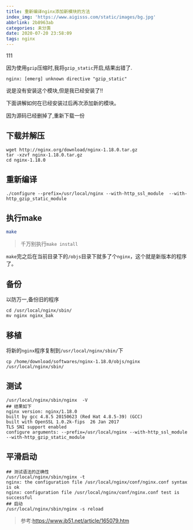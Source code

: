 ```yaml
---
title: 重新编译nginx添加新模块的方法
index_img: 'https://www.aigisss.com/static/images/bg.jpg'
abbrlink: 2b8963ab
categories: 未分类
date: 2020-07-20 23:58:09
tags: nginx
---
```


111

因为使用`gzip`压缩时,我将`gzip_static`开启,结果出错了.

```shell
nginx: [emerg] unknown directive "gzip_static"
```

说是没有安装这个模块,但是我已经安装了!!

下面讲解如何在已经安装过后再次添加新的模块。

因为源码已经删掉了,重新下载一份

## 下载并解压

```shell
wget http://nginx.org/download/nginx-1.18.0.tar.gz
tar -xzvf nginx-1.18.0.tar.gz
cd nginx-1.18.0
```

## 重新编译

```shell
./configure --prefix=/usr/local/nginx --with-http_ssl_module  --with-http_gzip_static_module
```

## 执行make

```sh
make
```

> 千万别执行`make install`

`make`完之后在当前目录下的`/objs`目录下就多了个`nginx`，这个就是新版本的程序了。

## 备份

以防万一,备份旧的程序

```shell
cd /usr/local/nginx/sbin/
mv nginx nginx_bak
```

## 移植

将新的`nginx`程序复制到`/usr/local/nginx/sbin/`下

```shell
cp /home/download/softwares/nginx-1.18.0/objs/nginx /usr/local/nginx/sbin/
```

## 测试

```shell
/usr/local/nginx/sbin/nginx  -V
## 结果如下
nginx version: nginx/1.18.0
built by gcc 4.8.5 20150623 (Red Hat 4.8.5-39) (GCC) 
built with OpenSSL 1.0.2k-fips  26 Jan 2017
TLS SNI support enabled
configure arguments: --prefix=/usr/local/nginx --with-http_ssl_module --with-http_gzip_static_module
```

## 平滑启动

```shell
## 测试语法的正确性
/usr/local/nginx/sbin/nginx -t
nginx: the configuration file /usr/local/nginx/conf/nginx.conf syntax is ok
nginx: configuration file /usr/local/nginx/conf/nginx.conf test is successful
## 启动
/usr/local/nginx/sbin/nginx -s reload
```

>参考:https://www.jb51.net/article/165079.htm